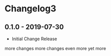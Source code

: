 # Changelog3

## 0.1.0 - 2019-07-30
- Initial Change Release

more changes
more changes
even more
yet more
